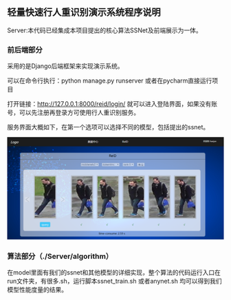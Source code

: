 ## 轻量快速行人重识别演示系统程序说明

Server:本代码已经集成本项目提出的核心算法SSNet及前端展示为一体。

### 前后端部分

采用的是Django后端框架来实现演示系统。

可以在命令行执行：python manage.py runserver 或者在pycharm直接运行项目

打开链接：<http://127.0.0.1:8000/reid/login/> 就可以进入登陆界面，如果没有账号，可以先注册再登录方可使用行人重识别服务。

服务界面大概如下，在第一个选项可以选择不同的模型，包括提出的ssnet。

![avatar](/imgs/show.png)



### 算法部分（./Server/algorithm）

在model里面有我们的ssnet和其他模型的详细实现，整个算法的代码运行入口在run文件夹，有很多.sh，运行脚本ssnet_train.sh 或者anynet.sh 均可以得到我们模型性能度量的结果。

